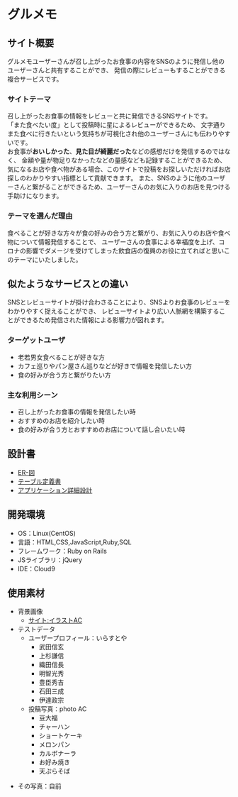 # グルメモ

## サイト概要
グルメモユーザーさんが召し上がったお食事の内容をSNSのように発信し他のユーザーさんと共有することができ、
発信の際にレビューもすることができる複合サービスです。

### サイトテーマ
召し上がったお食事の情報をレビューと共に発信できるSNSサイトです。</br>
「また食べたい度」として投稿時に星によるレビューができるため、
文字通りまた食べに行きたいという気持ちが可視化され他のユーザーさんにも伝わりやすいです。</br>
お食事が**おいしかった**、**見た目が綺麗だった**などの感想だけを発信するのではなく、
金額や量が物足りなかったなどの量感なども記録することができるため、
気になるお店や食べ物がある場合、このサイトで投稿をお探しいただければお店探しのわかりやすい指標として貢献できます。
また、SNSのように他のユーザーさんと繋がることができるため、ユーザーさんのお気に入りのお店を見つける手助けになります。

### テーマを選んだ理由
食べることが好きな方々が食の好みの合う方と繋がり、お気に入りのお店や食べ物について情報発信することで、
ユーザーさんの食事による幸福度を上げ、コロナの影響でダメージを受けてしまった飲食店の復興のお役に立てればと思いこのテーマにいたしました。

##  似たようなサービスとの違い
SNSとレビューサイトが掛け合わさることにより、SNSよりお食事のレビューをわかりやすく捉えることができ、
レビューサイトより広い人脈網を構築することができるため発信された情報による影響力が図れます。

### ターゲットユーザ
* 老若男女食べることが好きな方
* カフェ巡りやパン屋さん巡りなどが好きで情報を発信したい方
* 食の好みが合う方と繋がりたい方

### 主な利用シーン
* 召し上がったお食事の情報を発信したい時
* おすすめのお店を紹介したい時
* 食の好みが合う方とおすすめのお店について話し合いたい時

## 設計書
* [ER-図](https://app.diagrams.net/#G150Jy_cvpsanD-eS_ZyifpeQhiiZE3qx6)
* [テーブル定義書](https://docs.google.com/spreadsheets/d/14xiu30fAtfGhKccVJcjfzS4OSJhOn4Bb7xRlfqMfLr0/edit#gid=1373217982)
* [アプリケーション詳細設計](https://docs.google.com/spreadsheets/d/1JDjvKIgUSdZqSr7BulIy5VqYVIshHa2IlF3i3uH2l5c/edit#gid=549108681)

## 開発環境
- OS：Linux(CentOS)
- 言語：HTML,CSS,JavaScript,Ruby,SQL
- フレームワーク：Ruby on Rails
- JSライブラリ：jQuery
- IDE：Cloud9

## 使用素材
* 背景画像
  - [サイト:イラストAC](https://www.ac-illust.com/main/detail.php?id=2616215&word=%E3%82%AB%E3%83%88%E3%83%A9%E3%83%AA%E3%83%BC%E3%83%95%E3%83%AC%E3%83%BC%E3%83%A0%E2%80%BBpng%E8%83%8C%E6%99%AF%E9%80%8F%E6%98%8E)
* テストデータ
  - ユーザープロフィール：いらすとや
    - 武田信玄
    - 上杉謙信
    - 織田信長
    - 明智光秀
    - 豊臣秀吉
    - 石田三成
    - 伊達政宗
  - 投稿写真：photo AC
    - 豆大福
    - チャーハン
    - ショートケーキ
    - メロンパン
    - カルボナーラ
    - お好み焼き
    - 天ぷらそば
 - その写真：自前